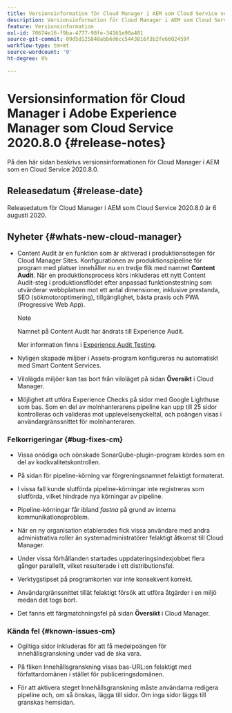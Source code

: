```yaml
---
title: Versionsinformation för Cloud Manager i AEM som Cloud Service version 2020.8.0
description: Versionsinformation för Cloud Manager i AEM som Cloud Service version 2020.8.0
feature: Versionsinformation
exl-id: 70674e16-f9ba-4777-98fe-34161e90a481
source-git-commit: 09d5d125840abb6d6cc5443816f3b2fe6602459f
workflow-type: tm+mt
source-wordcount: '0'
ht-degree: 0%

---
```


# Versionsinformation för Cloud Manager i Adobe Experience Manager som Cloud Service 2020.8.0 {#release-notes}

På den här sidan beskrivs versionsinformationen för Cloud Manager i AEM som en Cloud Service 2020.8.0.

## Releasedatum {#release-date}

Releasedatum för Cloud Manager i AEM som Cloud Service 2020.8.0 är 6 augusti 2020.

## Nyheter {#whats-new-cloud-manager}

* Content Audit är en funktion som är aktiverad i produktionsstegen för Cloud Manager Sites. Konfigurationen av produktionspipeline för program med platser innehåller nu en tredje flik med namnet **Content Audit**. När en produktionsprocess körs inkluderas ett nytt Content Audit-steg i produktionsflödet efter anpassad funktionstestning som utvärderar webbplatsen mot ett antal dimensioner, inklusive prestanda, SEO (sökmotoroptimering), tillgänglighet, bästa praxis och PWA (Progressive Web App).


   >[!NOTE]
   >Namnet på Content Audit har ändrats till Experience Audit.

   Mer information finns i [Experience Audit Testing](/help/implementing/cloud-manager/experience-audit-testing.md).

* Nyligen skapade miljöer i Assets-program konfigureras nu automatiskt med Smart Content Services.

* Vilolägda miljöer kan tas bort från viloläget på sidan **Översikt** i Cloud Manager.

* Möjlighet att utföra Experience Checks på sidor med Google Lighthuse som bas. Som en del av molnhanterarens pipeline kan upp till 25 sidor kontrolleras och valideras mot upplevelsenyckeltal, och poängen visas i användargränssnittet för molnhanteraren.

### Felkorrigeringar {#bug-fixes-cm}

* Vissa onödiga och oönskade SonarQube-plugin-program kördes som en del av kodkvalitetskontrollen.

* På sidan för pipeline-körning var förgreningsnamnet felaktigt formaterat.

* I vissa fall kunde slutförda pipeline-körningar inte registreras som slutförda, vilket hindrade nya körningar av pipeline.

* Pipeline-körningar får ibland *fastna* på grund av interna kommunikationsproblem.

* När en ny organisation etablerades fick vissa användare med andra administrativa roller än systemadministratörer felaktigt åtkomst till Cloud Manager.

* Under vissa förhållanden startades uppdateringsindexjobbet flera gånger parallellt, vilket resulterade i ett distributionsfel.

* Verktygstipset på programkorten var inte konsekvent korrekt.

* Användargränssnittet tillät felaktigt försök att utföra åtgärder i en miljö medan det togs bort.

* Det fanns ett färgmatchningsfel på sidan **Översikt** i Cloud Manager.

### Kända fel {#known-issues-cm}

* Ogiltiga sidor inkluderas för att få medelpoängen för innehållsgranskning under vad de ska vara.

* På fliken Innehållsgranskning visas bas-URL:en felaktigt med författardomänen i stället för publiceringsdomänen.

* För att aktivera steget Innehållsgranskning måste användarna redigera pipeline och, om så önskas, lägga till sidor. Om inga sidor läggs till granskas hemsidan.
